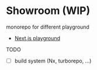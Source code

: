 # Showroom (WIP)

monorepo for different playground

- [Next.js playground](https://jyunhanlin.github.io/showroom/nextjs-playground/)

TODO

- [ ] build system (Nx, turborepo, ...)
